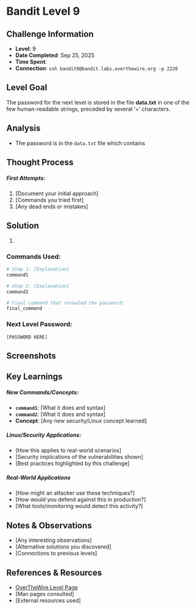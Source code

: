 # Bandit Level 9

## Challenge Information
- **Level**: 9
- **Date Completed**: Sep 25, 2025
- **Time Spent**: 
- **Connection**: `ssh bandit9@bandit.labs.overthewire.org -p 2220`

## Level Goal

The password for the next level is stored in the file **data.txt** in one of the few human-readable strings, preceded by several ‘=’ characters.

## Analysis
- The password is in the `data.txt` file which contains 

## Thought Process
##### First Attempts:
1. [Document your initial approach]
2. [Commands you tried first]
3. [Any dead ends or mistakes]
## Solution
1. 

### Commands Used:
```bash
# Step 1: [Explanation]
command1

# Step 2: [Explanation]  
command2

# Final command that revealed the password:
final_command
```
### Next Level Password: 
```
[PASSWORD HERE]
```
## Screenshots


## Key Learnings
##### New Commands/Concepts:
- **`command1`**: [What it does and syntax]
- **`command2`**: [What it does and syntax]
- **Concept**: [Any new security/Linux concept learned]

##### Linux/Security Applications:
- [How this applies to real-world scenarios]
- [Security implications of the vulnerabilities shown]
- [Best practices highlighted by this challenge]

##### Real-World Applications
- [How might an attacker use these techniques?]
- [How would you defend against this in production?]
- [What tools/monitoring would detect this activity?]

## Notes & Observations
- [Any interesting observations]
- [Alternative solutions you discovered]
- [Connections to previous levels]

## References & Resources
- [OverTheWire Level Page](http://overthewire.org/wargames/bandit/bandit{{LEVEL_NUMBER}}.html)
- [Man pages consulted]
- [External resources used]
